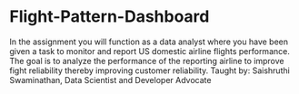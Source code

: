 # Flight-Pattern-Dashboard
In the assignment you will function as a data analyst where you have been given a task to monitor and report US domestic airline flights performance. The goal is to analyze the performance of the reporting airline to improve fight reliability thereby improving customer reliability. 
Taught by: Saishruthi Swaminathan, Data Scientist and Developer Advocate
